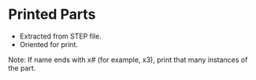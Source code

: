 # Printed Parts

* Extracted from STEP file.
* Oriented for print.

Note: If name ends with x# (for example, x3), print that many instances of the part.
